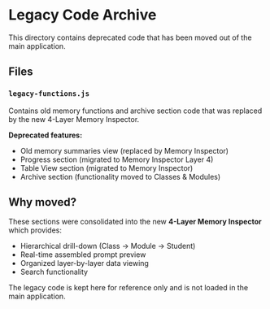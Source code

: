 # Legacy Code Archive

This directory contains deprecated code that has been moved out of the main application.

## Files

### `legacy-functions.js`
Contains old memory functions and archive section code that was replaced by the new 4-Layer Memory Inspector.

**Deprecated features:**
- Old memory summaries view (replaced by Memory Inspector)
- Progress section (migrated to Memory Inspector Layer 4)
- Table View section (migrated to Memory Inspector)
- Archive section (functionality moved to Classes & Modules)

## Why moved?

These sections were consolidated into the new **4-Layer Memory Inspector** which provides:
- Hierarchical drill-down (Class → Module → Student)
- Real-time assembled prompt preview
- Organized layer-by-layer data viewing
- Search functionality

The legacy code is kept here for reference only and is not loaded in the main application.
